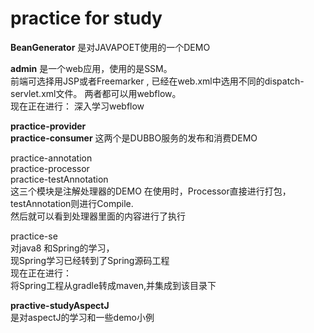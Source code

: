 # practice for study

**BeanGenerator** 是对JAVAPOET使用的一个DEMO

**admin** 是一个web应用，使用的是SSM。<br>
前端可选择用JSP或者Freemarker , 已经在web.xml中选用不同的dispatch-servlet.xml文件。
两者都可以用webflow。<br>
现在正在进行： 深入学习webflow

**practice-provider**<br>
**practice-consumer**
这两个是DUBBO服务的发布和消费DEMO

practice-annotation<br>
practice-processor<br>
practice-testAnnotation<br>
这三个模块是注解处理器的DEMO
在使用时，Processor直接进行打包，testAnnotation则进行Compile. <br>
然后就可以看到处理器里面的内容进行了执行

practice-se<br>
对java8 和Spring的学习，<br>
现Spring学习已经转到了Spring源码工程<br>
现在正在进行：<br>
将Spring工程从gradle转成maven,并集成到该目录下

**practive-studyAspectJ**<br>
是对aspectJ的学习和一些demo小例